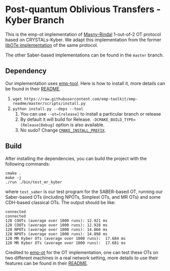 # Post-quantum Oblivious Transfers - Kyber Branch
This is the emp-ot implementation of [Masny-Rindal](https://eprint.iacr.org/2019/706) 1-out-of-2 OT protocol based on CRYSTALs-Kyber. We adapt this implementation from the former [libOTe implementation](https://github.com/osu-crypto/libOTe) of the same protocol.

The other Saber-based implementations can be found in the `master` branch.

## Dependency
Our implementation uses [emp-tool](https://github.com/emp-toolkit/emp-tool). Here is how to install it, more details can be found in their [README](https://github.com/emp-toolkit/emp-tool/blob/master/README.md).

1. `wget https://raw.githubusercontent.com/emp-toolkit/emp-readme/master/scripts/install.py`
2. `python install.py --deps --tool `
    1. You can use `--ot=[release]` to install a particular branch or release
    2. By default it will build for Release. `-DCMAKE_BUILD_TYPE=[Release|Debug]` option is also available.
    3. No sudo? Change [`CMAKE_INSTALL_PREFIX`](https://cmake.org/cmake/help/v2.8.8/cmake.html#variable%3aCMAKE_INSTALL_PREFIX).

## Build
After installing the dependencies, you can build the project with the following commands:

```shell
cmake .
make -j
./run ./bin/test_mr_kyber
```

where `test_saber` is our test program for the SABER-based OT, running our Saber-based OTs (including NPOTs, Simplest OTs, and MR OTs) and some CDH-based classical OTs. The output should be like:

```
connected
connected
128 COOTs (average over 1000 runs):	12.921 ms
128 COOTs (average over 1000 runs):	12.928 ms
128 NPOTs (average over 1000 runs):	14.866 ms
128 NPOTs (average over 1000 runs):	14.898 ms
128 MR Kyber OTs (average over 1000 runs):	17.684 ms
128 MR Kyber OTs (average over 1000 runs):	17.681 ms
```

Credited to [emp-ot](https://github.com/emp-toolkit/emp-ot) for the OT implementation,
 one can test these OTs on two different machines in a real network setting, more details to use their features can be found in their [README](https://github.com/emp-toolkit/emp-ot/blob/master/README.md).